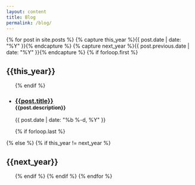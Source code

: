 ```yaml
---
layout: content
title: Blog
permalink: /blog/
---
```


<link rel="shortcut icon" href="">
{% for post in site.posts  %}
{% capture this_year %}{{ post.date | date: "%Y" }}{% endcapture %}
{% capture next_year %}{{ post.previous.date | date: "%Y" }}{% endcapture %}
{% if forloop.first %}
<h2 class="c-archives__year" id="{{ this_year }}-ref">{{this_year}}</h2>
<ul class="c-archives__list">
  {% endif %}
  <li class="c-archives__item">
    <h3>
      <a href="{{ post.url | prepend: site.baseurl }}">{{post.title}}</a>
      <br>
      <small>{{post.description}}</small>
    </h3>
    <p>{{ post.date | date: "%b %-d, %Y" }}</p>
  </li>
  {% if forloop.last %}
</ul>
{% else %}
{% if this_year != next_year %}
</ul>
<h2 class="c-archives__year" id="{{ next_year }}-ref">{{next_year}}</h2>
<ul class="c-archives__list">
{% endif %}
{% endif %}
{% endfor %}
